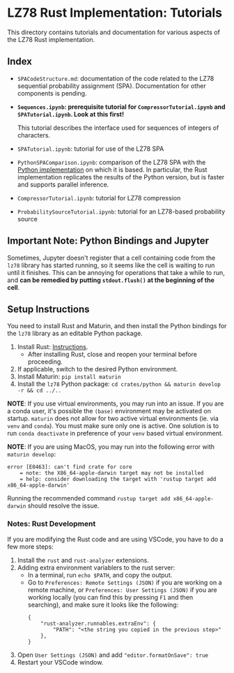 # LZ78 Rust Implementation: Tutorials
This directory contains tutorials and documentation for various aspects of the LZ78 Rust implementation.

## Index
- `SPACodeStructure.md`: documentation of the code related to the LZ78 sequential probability assignment (SPA).
Documentation for other components is pending.
- **`Sequences.ipynb`: prerequisite tutorial for  `CompressorTutorial.ipynb` and `SPATutorial.ipynb`. Look at this first!**

    This tutorial describes the interface used for sequences of integers of characters.
- `SPATutorial.ipynb`: tutorial for use of the LZ78 SPA
- `PythonSPAComparison.ipynb`: comparison of the LZ78 SPA with the [Python implementation](https://github.com/chwoong/lz) on which it is based.
In particular, the Rust implementation replicates the results of the Python version, but is faster and supports parallel inference.
- `CompressorTutorial.ipynb`: tutorial for LZ78 compression
- `ProbabilitySourceTutorial.ipynb`: tutorial for an LZ78-based probability source

## Important Note: Python Bindings and Jupyter
Sometimes, Jupyter doesn't register that a cell containing code from the `lz78` library has started running, so it seems like the cell is waiting to run until it finishes. This can be annoying for operations that take a while to run, and **can be remedied by putting `stdout.flush()` at the beginning of the cell**.

## Setup Instructions
You need to install Rust and Maturin, and then install the Python bindings for the `lz78` library as an editable Python package.
1. Install Rust: [Instructions](https://www.rust-lang.org/tools/install).
    - After installing Rust, close and reopen your terminal before proceeding.
2. If applicable, switch to the desired Python environment.
3. Install Maturin: `pip install maturin`
4. Install the `lz78` Python package: `cd crates/python && maturin develop -r && cd ../..`

**NOTE**: If you use virtual environments, you may run into an issue. If you are a conda user, it's possible the `(base)` environment may be activated on startup. `maturin` does not allow for two active virtual environments (ie. via `venv` and `conda`). You must make sure only one is active. One solution is to run `conda deactivate` in preference of your `venv` based virtual environment.

**NOTE**: If you are using MacOS, you may run into the following error with `maturin develop`:
```
error [E0463]: can't find crate for core
    = note: the X86_64-apple-darwin target may not be installed
    = help: consider downloading the target with 'rustup target add x86_64-apple-darwin'
```
Running the recommended command `rustup target add x86_64-apple-darwin` should resolve the issue.

### Notes: Rust Development
If you are modifying the Rust code and are using VSCode, you have to do a few more steps:
1. Install the `rust` and `rust-analyzer` extensions.
2. Adding extra environment variablers to the rust server:
    - In a terminal, run `echo $PATH`, and copy the output.
    - Go to `Preferences: Remote Settings (JSON)` if you are working on a remote machine, or `Preferences: User Settings (JSON)` if you are working locally (you can find this by pressing `F1` and then searching), and make sure it looks like the following:
        ```
        {
            "rust-analyzer.runnables.extraEnv": {
                "PATH": "<the string you copied in the previous step>"
            },
        }
        ```
3. Open `User Settings (JSON)` and add `"editor.formatOnSave": true`
4. Restart your VSCode window.